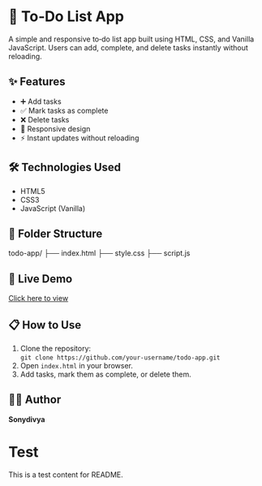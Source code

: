 # 📝 To‑Do List App
A simple and responsive to‑do list app built using HTML, CSS, and Vanilla JavaScript. Users can add, complete, and delete tasks instantly without reloading.

## ✨ Features
- ➕ Add tasks
- ✅ Mark tasks as complete
- ❌ Delete tasks
- 📱 Responsive design
- ⚡ Instant updates without reloading

## 🛠️ Technologies Used
- HTML5
- CSS3
- JavaScript (Vanilla)

## 📂 Folder Structure
todo-app/
├── index.html
├── style.css
├── script.js

## 🚀 Live Demo
[Click here to view](https://your-username.github.io/todo-app/)

## 📋 How to Use
1. Clone the repository:  
   `git clone https://github.com/your-username/todo-app.git`
2. Open `index.html` in your browser.
3. Add tasks, mark them as complete, or delete them.

## 👩‍💻 Author
**Sonydivya**
# Test  
This is a test content for README.
